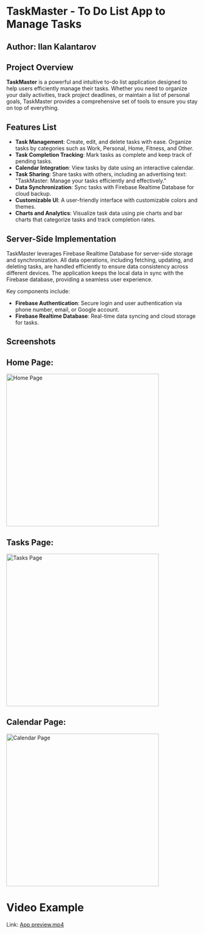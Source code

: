 # TaskMaster - To Do List App to Manage Tasks

## Author: Ilan Kalantarov 

## Project Overview

**TaskMaster** is a powerful and intuitive to-do list application designed to help users efficiently manage their tasks. Whether you need to organize your daily activities, track project deadlines, or maintain a list of personal goals, TaskMaster provides a comprehensive set of tools to ensure you stay on top of everything.

## Features List

- **Task Management**: Create, edit, and delete tasks with ease. Organize tasks by categories such as Work, Personal, Home, Fitness, and Other.
- **Task Completion Tracking**: Mark tasks as complete and keep track of pending tasks.
- **Calendar Integration**: View tasks by date using an interactive calendar.
- **Task Sharing**: Share tasks with others, including an advertising text: "TaskMaster: Manage your tasks efficiently and effectively."
- **Data Synchronization**: Sync tasks with Firebase Realtime Database for cloud backup.
- **Customizable UI**: A user-friendly interface with customizable colors and themes.
- **Charts and Analytics**: Visualize task data using pie charts and bar charts that categorize tasks and track completion rates.

## Server-Side Implementation

TaskMaster leverages Firebase Realtime Database for server-side storage and synchronization. All data operations, including fetching, updating, and deleting tasks, are handled efficiently to ensure data consistency across different devices. The application keeps the local data in sync with the Firebase database, providing a seamless user experience.

Key components include:
- **Firebase Authentication**: Secure login and user authentication via phone number, email, or Google account.
- **Firebase Realtime Database**: Real-time data syncing and cloud storage for tasks.

## Screenshots

## Home Page:
<img src="https://github.com/user-attachments/assets/53c6be5a-fac2-45b2-867d-74c3ff9f08c1" alt="Home Page" width="400"/>

## Tasks Page:
<img src="https://github.com/user-attachments/assets/919ed8d7-e8d8-4639-845b-ab76ba2239ff" alt="Tasks Page" width="400"/>

## Calendar Page:
<img src="https://github.com/user-attachments/assets/2cb67dcd-abfc-4c43-a7af-7f74081cd58c" alt="Calendar Page" width="400"/>

# Video Example
Link: [App preview.mp4]([https://github.com/IlanKal/HW_2_Android/blob/master/Game%20preview.mp4](https://github.com/IlanKal/TaskMaster/blob/master/TaskMaster%20-%20Final%20project_.mp4))





